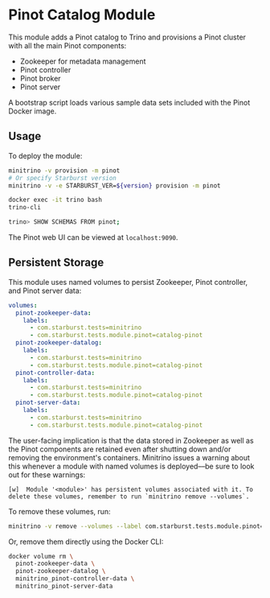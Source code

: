 # Pinot Catalog Module

This module adds a Pinot catalog to Trino and provisions a Pinot cluster with
all the main Pinot components:

- Zookeeper for metadata management
- Pinot controller
- Pinot broker
- Pinot server

A bootstrap script loads various sample data sets included with the Pinot Docker
image.

## Usage

To deploy the module:

```sh
minitrino -v provision -m pinot
# Or specify Starburst version
minitrino -v -e STARBURST_VER=${version} provision -m pinot

docker exec -it trino bash 
trino-cli

trino> SHOW SCHEMAS FROM pinot;
```

The Pinot web UI can be viewed at `localhost:9090`.

## Persistent Storage

This module uses named volumes to persist Zookeeper, Pinot controller, and Pinot
server data:

```yaml
volumes:
  pinot-zookeeper-data:
    labels:
      - com.starburst.tests=minitrino
      - com.starburst.tests.module.pinot=catalog-pinot
  pinot-zookeeper-datalog:
    labels:
      - com.starburst.tests=minitrino
      - com.starburst.tests.module.pinot=catalog-pinot
  pinot-controller-data:
    labels:
      - com.starburst.tests=minitrino
      - com.starburst.tests.module.pinot=catalog-pinot
  pinot-server-data:
    labels:
      - com.starburst.tests=minitrino
      - com.starburst.tests.module.pinot=catalog-pinot
```

The user-facing implication is that the data stored in Zookeeper as well as the
Pinot components are retained even after shutting down and/or removing the
environment's containers. Minitrino issues a warning about this whenever a
module with named volumes is deployed––be sure to look out for these warnings:

```log
[w]  Module '<module>' has persistent volumes associated with it. To delete these volumes, remember to run `minitrino remove --volumes`.
```

To remove these volumes, run:

```sh
minitrino -v remove --volumes --label com.starburst.tests.module.pinot=catalog-pinot
```
  
Or, remove them directly using the Docker CLI:

```sh
docker volume rm \
  pinot-zookeeper-data \
  pinot-zookeeper-datalog \
  minitrino_pinot-controller-data \
  minitrino_pinot-server-data
```
